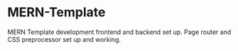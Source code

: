 # MERN-Template
MERN Template development frontend and backend set up. Page router and CSS preprocessor set up and working. 
